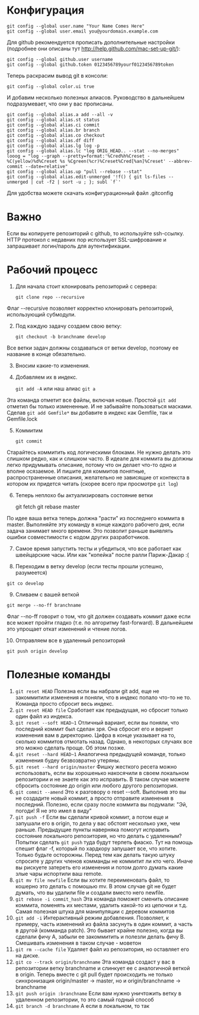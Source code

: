 Конфигурация
============

    git config --global user.name "Your Name Comes Here"
    git config --global user.email you@yourdomain.example.com

Для github рекомендуется прописать дополнительные настройки (подробнее они описаны тут http://help.github.com/mac-set-up-git/):

    git config --global github.user username
    git config --global github.token 0123456789yourf0123456789token

Теперь раскрасим вывод git в консоли:

    git config --global color.ui true

И добавим несколько полезных алиасов. Руководство в дальнейшем подразумевает, что они у вас прописаны.

    git config --global alias.a add --all -v
    git config --global alias.st status
    git config --global alias.ci commit
    git config --global alias.br branch
    git config --global alias.co checkout
    git config --global alias.df diff
    git config --global alias.lg log -p
    git config --global alias.lc "log ORIG_HEAD.. --stat --no-merges"
    looog = "log --graph --pretty=format:'%Cred%h%Creset -%C(yellow)%d%Creset %s %Cgreen(%cr)%Creset%Cred[%an]%Creset' --abbrev-commit --date=relative"
    git config --global alias.up "pull --rebase --stat"
    git config --global alias.edit-unmerged '!f() { git ls-files --unmerged | cut -f2 | sort -u ; }; subl `f`'

Для удобства можете скачать конфигурационный файл .gitconfig

Важно
=====

Если вы копируете репозиторий с github, то используйте ssh-ссылку. HTTP протокол с недавних пор использует SSL-шифрование и запрашивает логин/пароль для аутентификации.

Рабочий процесс
===============

1. Для начала стоит клонировать репозиторий с сервера:

    `git clone repo --recursive`

  Флаг --recursive позволяет корректно клонировать репозиторий, использующий субмодули.

2. Под каждую задачу создаем свою ветку:

    `git checkout -b branchname develop`

  Все ветки задач должны создаваться от ветки develop, поэтому ее название в конце обязательно.

3. Вносим какие-то изменения.

4. Добавляем их в индекс.

    `git add -A` или наш алиас `git a`

  Эта команда отметит все файлы, включая новые. Простой `git add` отметил бы только измененные. И не забывайте пользоваться масками. Сделав `git add Gemfile*` вы добавите в индекс как Gemfile, так и Gemfile.lock

5. Коммитим

    `git commit`

  Старайтесь коммитить код логическими блоками. Не нужно делать это слишком редко, как и слишком часто. В идеале для коммита вы должны легко придумывать описание, потому что он делает что-то одно и вполне осязаемое. И пишите для коммитов понятные, распространенные описания, желательно не зависящие от контекста в котором их придется читать (скорее всего при просмотре `git log`)

6. Теперь неплохо бы актуализировать состояние ветки

    git fetch
    git rebase master

  По идее ваша ветка теперь должна "расти" из последнего коммита в master. Выполняйте эту команду в конце каждого рабочего дня, если задача занимает много времени. Это позволит раньше выявлять ошибки совместимости с кодом других разработчиков.

7. Самое время запустить тесты и убедиться, что все работает как швейцарские часы. Или как "копейка" после ралли Париж-Дакар :(

8. Переходим в ветку develop (если тесты прошли успешно, разумеется)

  `git co develop`

9. Сливаем с вашей веткой

  `git merge --no-ff branchname`

  Флаг --no-ff говорит о том, что git должен создавать коммит даже если все может пройти гладко (т.е. по алгоритму fast-forward). В дальнейшем это упрощает откат изменений и чтение логов.

10. Отправляем все в удаленный репозиторий

  `git push origin develop`

Полезные команды
================

1. `git reset HEAD`
  Полезна если вы набрали git add, еще не закоммитили изменения и поняли, что в индекс попало что-то не то. Команда просто сбросит весь индекс.
2. `git reset HEAD file`
  Сработает как предыдущая, но сбросит только один файл из индекса.
3. `git reset --soft HEAD~1`
  Отличный вариант, если вы поняли, что последний коммит был сделан зря. Она сбросит его и вернет изменения вам в директорию. Цифра в конце указывает на то, сколько коммитов отмотать назад. Однако, в некоторых случаях все это можно сделать проще. Об этом позже.
4. `git reset --hard HEAD~1`
  Аналогична предыдущей команде, только изменения будеу безвозвратно утеряны.
5. `git reset --hard origin/master`
  Фишку жесткого ресета можно использовать, если вы хорошенько накосячили в своем локальном репозитории и не знаете как это исправить. В таком случае можете сбросить состояние до origin или любого другого репозитория.
6. `git commit --amend`
  Это к разговору о reset --soft. Выполнив это вы не создадите новый коммит, а просто отправите изменения в последний. Полезно, если сразу после коммита вы подумали: "Эй, погоди! Я не это имел в виду"
7. `git push -f`
  Если вы сделали кривой коммит, а потом еще и запушали его в origin, то дела у вас обстоят несколько уже, чем раньше. Предыдущие пункты наверняка помогут исправить состояние локального репозитория, но что делать с удаленным? Попытки сделать `git push` туда будут терпеть фиаско. Тут на помощь спешит флаг -f, который по хардкору запушает все, что хотите. Только будьте осторожны. Перед тем как делать такую штуку спросите у других членов комманды не коммитит ли кто чего. Иначе вы рискуете затереть его изменения и потом долго думать какие злые чары испортили ваш remote.
8. `git mv file newfile`
  Если вы хотите переименовать файл, то кошерно это делать с помошью mv. В этом случае git не будет думать, что вы удалили file и создали вместо него newfile.
9. `git rebase -i commit_hash`
  Эта команда поможет сменить описание коммита, поменять их местами, удалить какой-то из цепочки и т.д. Самая полезная штука для манипуляции с деревом коммитов
10. `git add -i`
  Интерактивный режим добавления. Позволяет, к примеру, часть изменений из файла засунуть в один коммит, а часть в другой (комманда patch). Это бывает крайне полезно, когда вы сделали фичу A, забыли ее закоммитить и полезли делать фичу B. Смешивать изменения в таком случае - моветон
11. `git rm --cache file`
  Удаляет файл из репозитория, но оставляет его на диске.
12. `git co --track origin/branchname`
  Эта команда создаст у вас в репозитории ветку branchname и слинкует ее с аналогичной веткой в origin. Теперь вместе с git pull будет происходить не только синхронизация origin/master -> master, но и origin/branchname -> branchname
13. `git push origin :branchname`
  Если вам нужно уничтожить ветку в удаленном репозитории, то это самый годный способ
14. `git branch -d branchname`
  А если в локальном, то так
